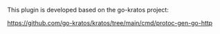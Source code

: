 This plugin is developed based on the go-kratos project:

https://github.com/go-kratos/kratos/tree/main/cmd/protoc-gen-go-http